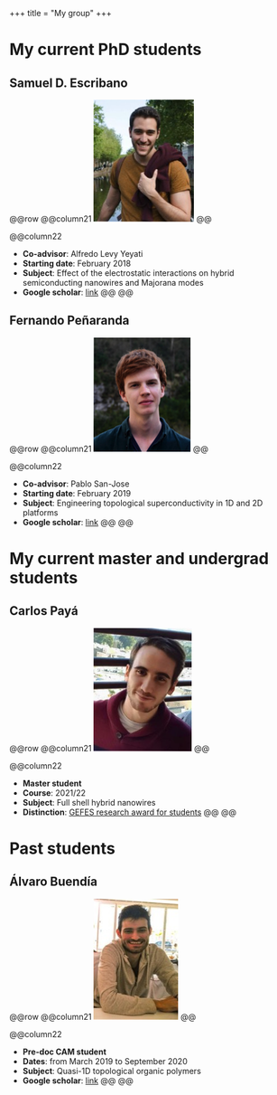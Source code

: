 +++
title = "My group"
+++

# My current PhD students

## Samuel D. Escribano

@@row
@@column21 ![Samuel D. Escribano](/assets/photos/Samuel.jpg) @@

@@column22

- **Co-advisor**: Alfredo Levy Yeyati
- **Starting date**: February 2018
- **Subject**: Effect of the electrostatic interactions on hybrid semiconducting nanowires and Majorana modes
- **Google scholar**: [link](https://scholar.google.com/citations?hl=en&user=UaNF-SUAAAAJ)
@@
@@

## Fernando Peñaranda

@@row
@@column21 ![Fernando Peñaranda](/assets/photos/Fernando.png) @@

@@column22

- **Co-advisor**: Pablo San-Jose
- **Starting date**: February 2019
- **Subject**: Engineering topological superconductivity in 1D and 2D platforms
- **Google scholar**: [link](https://scholar.google.com/citations?hl=en&user=S3I9ac8AAAAJ)
@@
@@

# My current master and undergrad students

## Carlos Payá

@@row
@@column21 ![Carlos Payá](/assets/photos/Carlos.jpg) @@

@@column22
- **Master student**
- **Course**: 2021/22
- **Subject**: Full shell hybrid nanowires
- **Distinction**: [GEFES research award for students](http://gefes-rsef.org/premios-de-investigacion-para-estudiantes-carlos-paya/)
@@
@@

# Past students

## Álvaro Buendía

@@row
@@column21 ![Álvaro Buendía](/assets/photos/Alvaro.jpg) @@

@@column22
- **Pre-doc CAM student**
- **Dates**: from March 2019 to September 2020
- **Subject**: Quasi-1D topological organic polymers
- **Google scholar**: [link](https://scholar.google.com/citations?hl=en&user=XE7w6XIAAAAJ)
@@
@@


